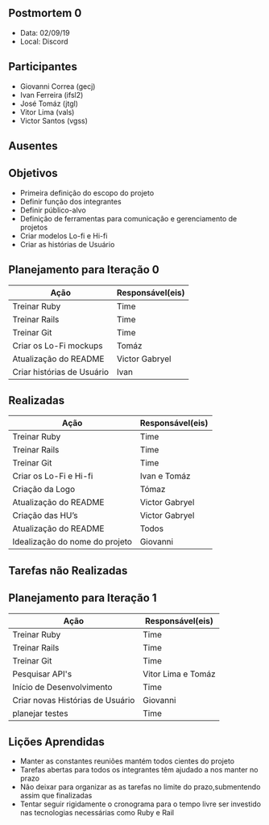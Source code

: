 ## Postmortem 0
* Data: 02/09/19
* Local: Discord
## Participantes
  * Giovanni Correa (gecj)
  * Ivan Ferreira (ifsl2)
  * José Tomáz (jtgl)
  * Vitor Lima (vals)
  * Victor Santos (vgss)
## Ausentes
  
## Objetivos
 * Primeira definição do escopo do projeto
 * Definir função dos integrantes
 * Definir público-alvo
 * Definição de ferramentas para comunicação e gerenciamento de projetos
 * Criar modelos Lo-fi e Hi-fi
 * Criar as histórias de Usuário

## Planejamento para Iteração 0
| Ação | Responsável(eis) |
|----------|----------|
| Treinar Ruby           | Time     |
| Treinar Rails          | Time     |
| Treinar Git            | Time     |
| Criar os Lo-Fi mockups | Tomáz |
| Atualização do README | Victor Gabryel |
| Criar histórias de Usuário | Ivan |
## Realizadas
| Ação | Responsável(eis) |
|----------|----------|
| Treinar Ruby           | Time     |
| Treinar Rails          | Time     |
| Treinar Git            | Time     |
| Criar os Lo-Fi e Hi-fi | Ivan e Tomáz |
| Criação da Logo | Tómaz |
| Atualização do README | Victor Gabryel |
| Criação das HU’s| Victor Gabryel |
| Atualização do README | Todos |
| Idealização do nome do projeto| Giovanni |
## Tarefas não Realizadas 


## Planejamento para Iteração 1
| Ação | Responsável(eis) |
|----------|----------|
| Treinar Ruby           | Time     |
| Treinar Rails          | Time     |
| Treinar Git            | Time     |
| Pesquisar API's  | Vitor Lima e Tomáz |
| Início de Desenvolvimento | Time |
| Criar novas Histórias de Usuário | Giovanni |
| planejar testes | Time |

## Lições Aprendidas
* Manter as constantes reuniões mantém todos cientes do projeto
* Tarefas abertas para todos os integrantes têm ajudado a nos manter no prazo
* Não deixar para organizar as as tarefas no limite do prazo,submentendo assim que finalizadas
* Tentar seguir rigidamente o cronograma para o tempo livre ser investido nas tecnologias necessárias como Ruby e Rail
